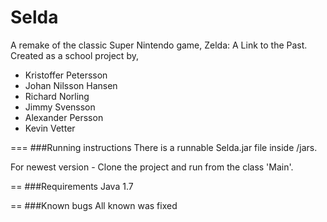 Selda
==========
A remake of the classic Super Nintendo game, Zelda: A Link to the Past.
<br />Created as a school project by,

<ul>
<li>Kristoffer Petersson</li>
<li>Johan Nilsson Hansen</li>
<li>Richard Norling</li>
<li>Jimmy Svensson</li>
<li>Alexander Persson</li>
<li>Kevin Vetter</li>

</ul>
===
###Running instructions
There is a runnable Selda.jar file inside /jars.


For newest version - 
Clone the project and run from the class 'Main'.
<br />

==
###Requirements
Java 1.7
<br />

==
###Known bugs
All known was fixed
